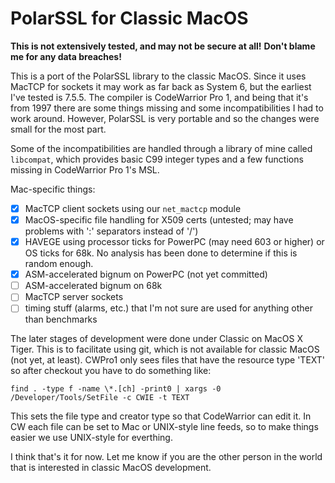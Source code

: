 PolarSSL for Classic MacOS
==========================

**This is not extensively tested, and may not be secure at all!**
**Don't blame me for any data breaches!**

This is a port of the PolarSSL library to the classic MacOS. Since it uses MacTCP for sockets it may work as far back as System 6, but the earliest I've tested is 7.5.5. The compiler is CodeWarrior Pro 1, and being that it's from 1997 there are some things missing and some incompatibilities I had to work around. However, PolarSSL is very portable and so the changes were small for the most part.

Some of the incompatibilities are handled through a library of mine called `libcompat`, which provides basic C99 integer types and a few functions missing in CodeWarrior Pro 1's MSL.

Mac-specific things:
- [x] MacTCP client sockets using our `net_mactcp` module
- [x] MacOS-specific file handling for X509 certs (untested; may have problems with ':' separators instead of '/')
- [x] HAVEGE using processor ticks for PowerPC (may need 603 or higher) or OS ticks for 68k. No analysis has been done to determine if this is random enough.
- [x] ASM-accelerated bignum on PowerPC (not yet committed)
- [ ] ASM-accelerated bignum on 68k
- [ ] MacTCP server sockets
- [ ] timing stuff (alarms, etc.) that I'm not sure are used for anything other than benchmarks

The later stages of development were done under Classic on MacOS X Tiger. This is to facilitate using git, which is not available for classic MacOS (not yet, at least). CWPro1 only sees files that have the resource type 'TEXT' so after checkout you have to do something like:

    find . -type f -name \*.[ch] -print0 | xargs -0 /Developer/Tools/SetFile -c CWIE -t TEXT

This sets the file type and creator type so that CodeWarrior can edit it. In CW each file can be set to Mac or UNIX-style line feeds, so to make things easier we use UNIX-style for everthing.

I think that's it for now. Let me know if you are the other person in the world that is interested in classic MacOS development.
